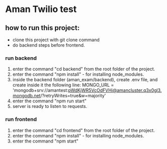 # Aman Twilio test

## how to run this project:

- clone this project with git clone command</br>
- do backend steps before frontend.

### run backend

1. enter the command "cd backend" from the root folder of the project.
2. enter the command "npm install" - for installing node_modules.
3. inside the backend folder (aman_exam/backend), create .env file, and create inside it the following line:
   MONGO_URL = 'mongodb+srv://amantest:pWdKjWR5VcOdFVHi@amancluster.q3x0gl3.mongodb.net/?retryWrites=true&w=majority'
4. enter the command "npm run start"
5. server is ready to listen to requests.

### run frontend

1. enter the command "cd frontend" from the root folder of the project.
2. enter the command "npm install" - for installing node_modules.
3. enter the command "npm start"
